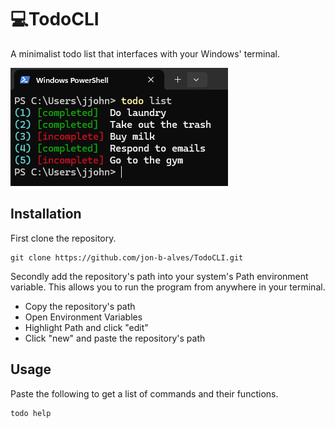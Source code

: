 # 💻TodoCLI
A minimalist todo list that interfaces with your Windows' terminal. 

![Logo](github_image.png)

## Installation
First clone the repository.
```
git clone https://github.com/jon-b-alves/TodoCLI.git
```
Secondly add the repository's path into your system's Path environment variable. This allows you to run the program from anywhere in your terminal.
- Copy the repository's path
- Open Environment Variables
- Highlight Path and click "edit"
- Click "new" and paste the repository's path

## Usage
Paste the following to get a list of commands and their functions.
```
todo help
```



